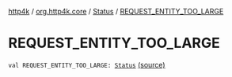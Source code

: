 [http4k](../../index.md) / [org.http4k.core](../index.md) / [Status](index.md) / [REQUEST_ENTITY_TOO_LARGE](./-r-e-q-u-e-s-t_-e-n-t-i-t-y_-t-o-o_-l-a-r-g-e.md)

# REQUEST_ENTITY_TOO_LARGE

`val REQUEST_ENTITY_TOO_LARGE: `[`Status`](index.md) [(source)](https://github.com/http4k/http4k/blob/master/http4k-core/src/main/kotlin/org/http4k/core/Status.kt#L43)